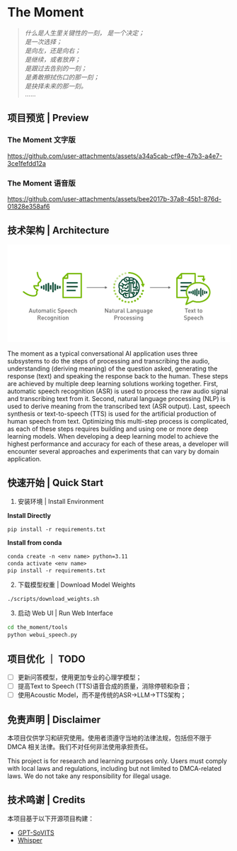 # The Moment
>_什么是人生里关键性的一刻，_
_是一个决定；_  
_是一次选择；_  
_是向左，还是向右；_  
_是继续，或者放弃；_  
_是跟过去告别的一刻；_  
_是勇敢擦拭伤口的那一刻；_  
_是抉择未来的那一刻。_  
......

## 项目预览 | Preview
### The Moment 文字版


https://github.com/user-attachments/assets/a34a5cab-cf9e-47b3-a4e7-3ce1fefdd12a


### The Moment 语音版


https://github.com/user-attachments/assets/bee2017b-37a8-45b1-876d-01828e358af6


## 技术架构 | Architecture

![工程架构图](/assets/the_moment_workflow.png)

The moment as a typical conversational AI application uses three subsystems to do the steps of processing and transcribing the audio, understanding (deriving meaning) of the question asked, generating the response (text) and speaking the response back to the human. These steps are achieved by multiple deep learning solutions working together. First, automatic speech recognition (ASR) is used to process the raw audio signal and transcribing text from it. Second, natural language processing (NLP) is used to derive meaning from the transcribed text (ASR output). Last, speech synthesis or text-to-speech (TTS) is used for the artificial production of human speech from text. Optimizing this multi-step process is complicated, as each of these steps requires building and using one or more deep learning models. When developing a deep learning model to achieve the highest performance and accuracy for each of these areas, a developer will encounter several approaches and experiments that can vary by domain application.

## 快速开始 | Quick Start

1. 安装环境 | Install Environment

**Install Directly**

```text
pip install -r requirements.txt
```

**Install from conda**

```text
conda create -n <env name> python=3.11
conda activate <env name>
pip install -r requirements.txt
```

2. 下载模型权重 | Download Model Weights
```bash
./scripts/download_weights.sh
```
3. 启动 Web UI | Run Web Interface
```bash
cd the_moment/tools
python webui_speech.py
```

## 项目优化 ｜ TODO
- [ ] 更新问答模型，使用更加专业的心理学模型；
- [ ] 提高Text to Speech (TTS)语音合成的质量，消除停顿和杂音；
- [ ] 使用Acoustic Model，而不是传统的ASR->LLM->TTS架构；

## 免责声明 | Disclaimer

本项目仅供学习和研究使用。使用者须遵守当地的法律法规，包括但不限于 DMCA 相关法律。我们不对任何非法使用承担责任。

This project is for research and learning purposes only. Users must comply with local laws and regulations, including but not limited to DMCA-related laws. We do not take any responsibility for illegal usage.

## 技术鸣谢 | Credits

本项目基于以下开源项目构建：

- [GPT-SoVITS](https://github.com/RVC-Boss/GPT-SoVITS)
- [Whisper](https://github.com/openai/whisper)
